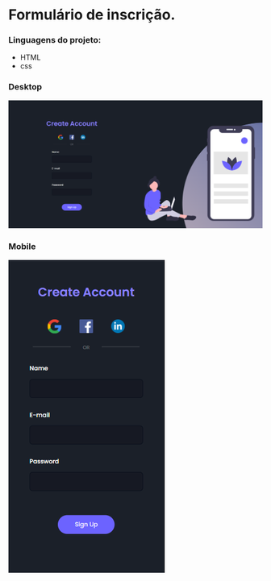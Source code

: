 # Formulário de inscrição.

### Linguagens do projeto:

* HTML
* css 

### Desktop

![sign-up-form](img/readme/signup-g.png)

### Mobile

![sign-up-form](img/readme/signup-p.png)